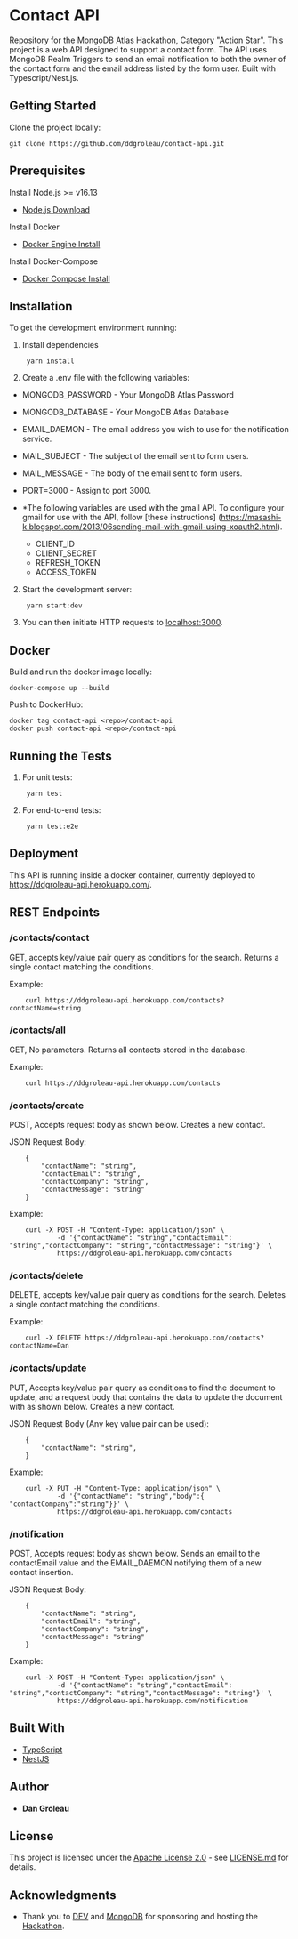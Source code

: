 # Contact API

Repository for the MongoDB Atlas Hackathon, Category "Action Star". 
This project is a web API designed to support a contact form. The
API uses MongoDB Realm Triggers to send an email notification to
both the owner of the contact form and the email address listed by
the form user. Built with Typescript/Nest.js.

## Getting Started

Clone the project locally:

    git clone https://github.com/ddgroleau/contact-api.git

## Prerequisites

Install Node.js >= v16.13
- [Node.js Download](https://nodejs.org/en/)

Install Docker
- [Docker Engine Install](https://docs.docker.com/engine/install/)

Install Docker-Compose
- [Docker Compose Install](https://docs.docker.com/compose/install/)


## Installation

To get the development environment running:

1. Install dependencies

        yarn install

3. Create a .env file with the following variables:

  - MONGODB_PASSWORD - Your MongoDB Atlas Password
  - MONGODB_DATABASE - Your MongoDB Atlas Database
  - EMAIL_DAEMON - The email address you wish to use for the notification service.
  - MAIL_SUBJECT - The subject of the email sent to form users.
  - MAIL_MESSAGE - The body of the email sent to form users.
  - PORT=3000 - Assign to port 3000.

  - *The following variables are used with the gmail API. To configure your gmail
    for use with the API, follow [these instructions]
    (https://masashi-k.blogspot.com/2013/06sending-mail-with-gmail-using-xoauth2.html).

    - CLIENT_ID
    - CLIENT_SECRET
    - REFRESH_TOKEN
    - ACCESS_TOKEN

2. Start the development server:

        yarn start:dev

3. You can then initiate HTTP requests to [localhost:3000](http://localhost:3000).


## Docker

Build and run the docker image locally:

    docker-compose up --build

Push to DockerHub:

    docker tag contact-api <repo>/contact-api
    docker push contact-api <repo>/contact-api


## Running the Tests

1. For unit tests:

        yarn test

2. For end-to-end tests:

        yarn test:e2e


## Deployment

This API is running inside a docker container, currently deployed to https://ddgroleau-api.herokuapp.com/. 

## REST Endpoints
        
### /contacts/contact

GET, accepts key/value pair query as conditions for the search. Returns a single contact matching the conditions.

Example:

        curl https://ddgroleau-api.herokuapp.com/contacts?contactName=string

### /contacts/all

GET, No parameters. Returns all contacts stored in the database.

Example:

        curl https://ddgroleau-api.herokuapp.com/contacts

### /contacts/create

POST, Accepts request body as shown below. Creates a new contact.

JSON Request Body:

        {
            "contactName": "string",
            "contactEmail": "string",
            "contactCompany": "string",
            "contactMessage": "string"
        }

Example:

        curl -X POST -H "Content-Type: application/json" \
                -d '{"contactName": "string","contactEmail": "string","contactCompany": "string","contactMessage": "string"}' \
                https://ddgroleau-api.herokuapp.com/contacts

### /contacts/delete

DELETE, accepts key/value pair query as conditions for the search. Deletes a single contact matching the conditions.

Example:

        curl -X DELETE https://ddgroleau-api.herokuapp.com/contacts?contactName=Dan

### /contacts/update

PUT, Accepts key/value pair query as conditions to find the document to update,
and a request body that contains the data to update the document with as shown below. Creates a new contact.

JSON Request Body (Any key value pair can be used):

        {
            "contactName": "string",
        }

Example:

        curl -X PUT -H "Content-Type: application/json" \
                -d '{"contactName": "string","body":{ "contactCompany":"string"}}' \
                https://ddgroleau-api.herokuapp.com/contacts

### /notification

POST, Accepts request body as shown below. Sends an email to the contactEmail value and the EMAIL_DAEMON
notifying them of a new contact insertion.

JSON Request Body:

        {
            "contactName": "string",
            "contactEmail": "string",
            "contactCompany": "string",
            "contactMessage": "string"
        }

Example:

        curl -X POST -H "Content-Type: application/json" \
                -d '{"contactName": "string","contactEmail": "string","contactCompany": "string","contactMessage": "string"}' \
                https://ddgroleau-api.herokuapp.com/notification


## Built With

  - [TypeScript](https://www.typescriptlang.org/)
  - [NestJS](https://nestjs.com/)


## Author

  - **Dan Groleau**


## License

This project is licensed under the [Apache License 2.0](LICENSE.md) - see [LICENSE.md](LICENSE.md) for
details.


## Acknowledgments

  - Thank you to [DEV](https://dev.to/) and [MongoDB](https://www.mongodb.com/) for sponsoring and hosting the [Hackathon](https://dev.to/devteam/announcing-the-mongodb-atlas-hackathon-on-dev-4b6m).
